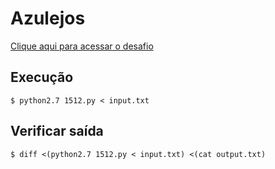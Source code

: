 # Azulejos
[Clique aqui para acessar o desafio](https://www.urionlinejudge.com.br/judge/pt/problems/view/1512)

## Execução
```
$ python2.7 1512.py < input.txt
```

## Verificar saída
```
$ diff <(python2.7 1512.py < input.txt) <(cat output.txt)
```
